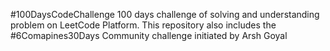 #100DaysCodeChallenge
100 days challenge of solving and understanding problem on LeetCode Platform. This repository also includes the #6Comapines30Days Community challenge initiated by Arsh Goyal
